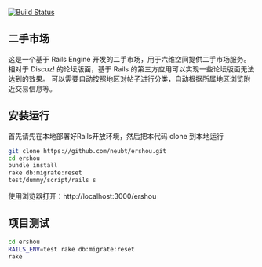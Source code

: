 [![Build Status](https://travis-ci.org/neubt/ershou.png)](https://travis-ci.org/neubt/ershou)

## 二手市场

这是一个基于 Rails Engine 开发的二手市场，用于六维空间提供二手市场服务。
相对于 Discuz! 的论坛版面，基于 Rails 的第三方应用可以实现一些论坛版面无法达到的效果。
可以需要自动按照地区对帖子进行分类，自动根据所属地区浏览附近交易信息等。

## 安装运行

首先请先在本地部署好Rails开放环境，然后把本代码 clone 到本地运行

```bash
git clone https://github.com/neubt/ershou.git
cd ershou
bundle install
rake db:migrate:reset
test/dummy/script/rails s
```

使用浏览器打开：http://localhost:3000/ershou

## 项目测试

```bash
cd ershou
RAILS_ENV=test rake db:migrate:reset
rake
```